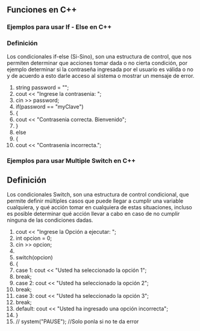 ## Funciones en C++
### Ejemplos para usar If - Else en C++
### Definición

Los condicionales if-else (Si-Sino), son una estructura de control, que nos permiten determinar que acciones tomar dada o no cierta condición, por ejemplo determinar si la contraseña ingresada por el usuario es válida o no y de acuerdo a esto darle acceso al sistema o mostrar un mensaje de error.

1. string password = "";
1. cout << "Ingrese la contrasenia: ";
1. cin >> password;
1. if(password == "myClave")
1. {
1.    cout << "Contrasenia correcta. Bienvenido";
1. }
1. else
1. {
1.   cout << "Contrasenia incorrecta.";

### Ejemplos para usar Multiple Switch en C++
## Definición

Los condicionales Switch, son una estructura de control condicional, que permite definir múltiples casos que puede llegar a cumplir una variable cualquiera, y qué acción tomar en cualquiera de estas situaciones, incluso es posible determinar qué acción llevar a cabo en caso de no cumplir ninguna de las condiciones dadas.

 1.   cout << "Ingrese la Opción a ejecutar: ";
 1.   int opcion = 0;
 1.  cin >> opcion;
1.
1.  switch(opcion)
1.  {
1. case 1: cout << "Usted ha seleccionado la opción 1";
1.    break;
1.    case 2: cout << "Usted ha seleccionado la opción 2";
1.    break;
1.   case 3: cout << "Usted ha seleccionado la opción 3";
1.   break;
1.   default: cout << "Usted ha ingresado una opción incorrecta";
1. }
1. // system("PAUSE"); //Solo ponla si no te da error






